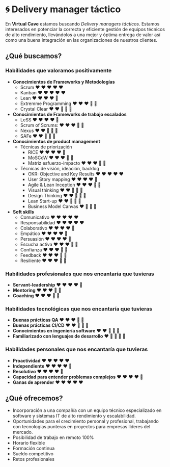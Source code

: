 # :cyclone: Delivery manager táctico

En **Virtual Cave** estamos buscando *Delivery managers tácticos*.
Estamos interesados en potenciar la correcta y eficiente gestión de equipos técnicos de alto rendimiento, llevándolos a una mejor y óptima entrega de valor así como una buena integración en las organizaciones de nuestros clientes.

## ¿Qué buscamos?

### Habilidades que valoramos positivamente
- **Conocimientos de Frameworks y Metodologías**
  - Scrum :heart: :heart: :heart: :heart: :heart:
  - Kanban :heart: :heart: :heart: :heart: :heart:
  - Lean :heart: :heart: :heart: :heart: :blue_heart:
  - Extremme Programming :heart: :heart: :heart: :blue_heart: :blue_heart:
  - Crystal Clear :heart: :heart: :blue_heart: :blue_heart: :blue_heart:
- **Conocimientos de Frameworks de trabajo escalados**
  - LeSS :heart: :heart: :heart: :heart: :blue_heart:
  - Scrum of Scrums: :heart: :heart: :heart: :blue_heart: :blue_heart:
  - Nexus :heart: :heart: :blue_heart: :blue_heart: :blue_heart:
  - SAFe :heart: :heart: :blue_heart: :blue_heart: :blue_heart:
- **Conocimientos de product management**
  - Técnicas de priorización
    - RICE :heart: :heart: :heart: :heart: :blue_heart:
    - MoSCoW :heart: :heart: :heart: :blue_heart: :blue_heart:
    - Matriz esfuerzo-impacto :heart: :heart: :heart: :blue_heart: :blue_heart:
  - Técnicas de visión, ideación, backlog
    - OKR: Objective and Key Results :heart: :heart: :heart: :heart: :heart:
    - User Story mapping :heart: :heart: :heart: :heart: :blue_heart:
    - Agile & Lean Inception :heart: :heart: :heart: :blue_heart: :blue_heart:
    - Visual thinking :heart: :heart: :blue_heart: :blue_heart: :blue_heart:
    - Design Thinking :heart: :heart: :blue_heart: :blue_heart: :blue_heart:
    - Lean Start-up :heart: :heart: :blue_heart: :blue_heart: :blue_heart:
    - Business Model Canvas :heart: :blue_heart: :blue_heart: :blue_heart:
- **Soft skills**
  - Comunicativo :heart: :heart: :heart: :heart: :heart:
  - Responsabilidad :heart: :heart: :heart: :heart: :heart:
  - Colaborativo :heart: :heart: :heart: :heart: :blue_heart:
  - Empático  :heart: :heart: :heart: :heart: :blue_heart:
  - Persuasión :heart: :heart: :heart: :heart: :blue_heart:
  - Escucha activa :heart: :heart: :heart: :blue_heart: :blue_heart:
  - Confianza :heart: :heart: :heart: :blue_heart: :blue_heart:
  - Feedback :heart: :heart: :heart: :blue_heart: :blue_heart:
  - Resiliente :heart: :heart: :heart: :blue_heart: :blue_heart:

### Habilidades profesionales que nos encantaría que tuvieras
- **Servant-leadership** :heart: :heart: :heart: :heart: :blue_heart:
- **Mentoring** :heart: :heart: :heart: :blue_heart: :blue_heart:
- **Coaching** :heart: :heart: :heart: :blue_heart: :blue_heart:

### Habilidades tecnológicas que nos encantaría que tuvieras
- **Buenas prácticas QA** :heart: :heart: :heart: :blue_heart: :blue_heart:
- **Buenas prácticas CI/CD** :heart: :heart: :blue_heart: :blue_heart: :blue_heart:
- **Conocimientos en ingeniería software** :heart: :heart: :blue_heart: :blue_heart: :blue_heart:
- **Familiarizado con lenguajes de desarrollo** :heart: :blue_heart: :blue_heart: :blue_heart: :blue_heart:

### Habilidades personales que nos encantaría que tuvieras
- **Proactividad** :heart: :heart: :heart: :heart: :heart:
- **Independiente** :heart: :heart: :heart: :heart: :blue_heart:
- **Resolutivo** :heart: :heart: :heart: :heart: :blue_heart:
- **Capacidad para entender problemas complejos** :heart: :heart: :heart: :heart: :blue_heart:
- **Ganas de aprender** :heart: :heart: :heart: :heart: :heart:

## ¿Qué ofrecemos?

- Incorporación a una compañía con un equipo técnico especializado en software y sistemas IT de alto rendimiento y escalabilidad.
- Oportunidades para el crecimiento personal y profesional, trabajando con tecnologías punteras en proyectos para empresas líderes del mercado.
- Posibilidad de trabajo en remoto 100%
- Horario flexible
- Formación continua
- Sueldo competitivo
- Retos profesionales
